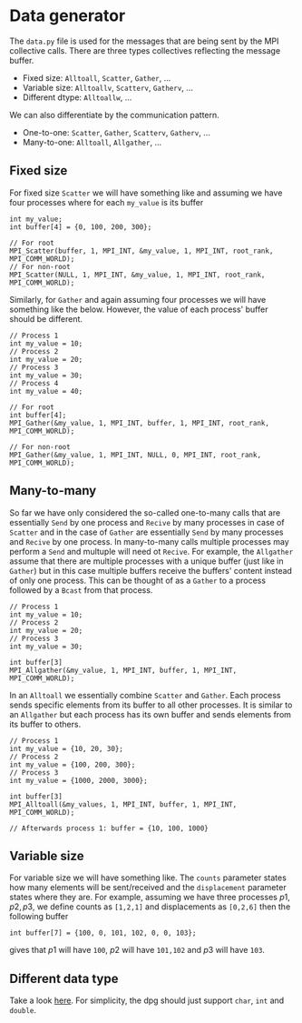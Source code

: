 # Data generator

The `data.py` file is used for the messages that are being sent by the MPI collective calls. 
There are three types collectives reflecting the message buffer.

- Fixed size: `Alltoall`, `Scatter`, `Gather`, ...
- Variable size: `Alltoallv`, `Scatterv`, `Gatherv`, ...
- Different dtype: `Alltoallw`, ...

We can also differentiate by the communication pattern.

- One-to-one: `Scatter`, `Gather`, `Scatterv`, `Gatherv`, ...
- Many-to-one: `Alltoall`, `Allgather`, ...

## Fixed size

For fixed size `Scatter` we will have something like and assuming we have four processes where for each `my_value` 
is its buffer

    int my_value;
    int buffer[4] = {0, 100, 200, 300};

    // For root
    MPI_Scatter(buffer, 1, MPI_INT, &my_value, 1, MPI_INT, root_rank, MPI_COMM_WORLD);
    // For non-root
    MPI_Scatter(NULL, 1, MPI_INT, &my_value, 1, MPI_INT, root_rank, MPI_COMM_WORLD);

Similarly, for `Gather` and again assuming four processes we will have something like the below. 
However, the value of each process' buffer should be different.

    // Process 1
    int my_value = 10;
    // Process 2
    int my_value = 20;
    // Process 3
    int my_value = 30;
    // Process 4
    int my_value = 40;

    // For root
    int buffer[4];
    MPI_Gather(&my_value, 1, MPI_INT, buffer, 1, MPI_INT, root_rank, MPI_COMM_WORLD);

    // For non-root
    MPI_Gather(&my_value, 1, MPI_INT, NULL, 0, MPI_INT, root_rank, MPI_COMM_WORLD);

## Many-to-many

So far we have only considered the so-called one-to-many calls that are essentially `Send` by one 
process and `Recive` by many processes in case of `Scatter` and in the case of `Gather` are 
essentially `Send` by many processes and `Recive` by one process. In many-to-many calls multiple 
processes may perform a `Send` and multuple will need ot `Recive`. For example, the `Allgather` assume 
that there are multiple processes with a unique buffer (just like in `Gather`) but in this case 
multiple buffers receive the buffers' content instead of only one process.
This can be thought of as a `Gather` to a process followed by a `Bcast` from that process.

    // Process 1
    int my_value = 10;
    // Process 2
    int my_value = 20;
    // Process 3
    int my_value = 30;

    int buffer[3]
    MPI_Allgather(&my_value, 1, MPI_INT, buffer, 1, MPI_INT, MPI_COMM_WORLD);

In an `Alltoall` we essentially combine `Scatter` and `Gather`. Each process sends specific 
elements from its buffer to all other processes. It is similar to an `Allgather` but each process 
has its own buffer and sends elements from its buffer to others.

    // Process 1
    int my_value = {10, 20, 30};
    // Process 2
    int my_value = {100, 200, 300};
    // Process 3
    int my_value = {1000, 2000, 3000};

    int buffer[3]
    MPI_Alltoall(&my_values, 1, MPI_INT, buffer, 1, MPI_INT, MPI_COMM_WORLD);

    // Afterwards process 1: buffer = {10, 100, 1000}

## Variable size

For variable size we will have something like. The `counts` parameter states how many elements will be 
sent/received and the `displacement` parameter states where they are. For example, assuming we 
have three processes $p1, p2, p3$, we define counts as `[1,2,1]` and displacements as `[0,2,6]` 
then the following buffer

    int buffer[7] = {100, 0, 101, 102, 0, 0, 103};

gives that $p1$ will have `100`, $p2$ will have `101,102` and $p3$ will have `103`.

## Different data type

Take a look [here](https://rookiehpc.org/mpi/docs/mpi_alltoallw/index.html). For simplicity, the dpg should just support `char`, `int` and `double`.
